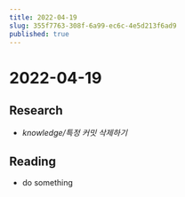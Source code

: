 ```yaml
---
title: 2022-04-19
slug: 355f7763-308f-6a99-ec6c-4e5d213f6ad9
published: true
---
```


# 2022-04-19

## Research

* *knowledge/특정 커밋 삭제하기*

## Reading

* do something
